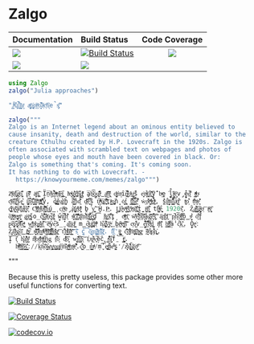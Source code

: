 # Zalgo

| **Documentation**                       | **Build Status**                           | **Code Coverage**               |
|:--------------------------------------- |:-------------------------------------------|:-------------------------------:|
| [![][docs-stable-img]][docs-stable-url] | [![Build Status][ci-img]][ci-url]          | [![][codecov-img]][codecov-url] |
| [![][docs-latest-img]][docs-latest-url] | [![][appveyor-img]][appveyor-url]          |                                 |


```julia
using Zalgo
zalgo("Julia approaches")

"J̳̋ͪ︡ų̔l̲̮̲̏̆͋i͖͈̬̭ͭ̄a̬ͯ a̖̖̝ͬͨ͢p̘͓̣̄̕p̯ͥ̍͘r̯ͧ̄o̘̖̮͌̚ã͔̍ͣc̗ͪh̨͗︢e̚s̡̡︡ͮ͐"
```

```julia
zalgo("""
Zalgo is an Internet legend about an ominous entity believed to
cause insanity, death and destruction of the world, similar to the
creature Cthulhu created by H.P. Lovecraft in the 1920s. Zalgo is
often associated with scrambled text on webpages and photos of
people whose eyes and mouth have been covered in black. Or:
Zalgo is something that's coming. It's coming soon.
It has nothing to do with Lovecraft. -
  https://knowyourmeme.com/memes/zalgo""")

Z̯͗ͮ̃ͣa̖ͬl̢͍͐͞g̣͖ͩó͓͚͒̋ į̜͞s̖̽͊︢ͩ ȧ̝̙̜ͦn͖̤̪̅︡̑ I̞̎n̤̅t̬̆ͬ͑ḛ͕͒͋̉ṟͤͮͫn̢̰̎̓ͥe̝̯̹︢͟t͓̹̤̋ lͯe͎ͮͮ̕g̬̝̬̲͑̐e͖̪͌̄n̢̘̭͒︢ḑ̹͓ͬ̎ͯ a̺̅b̽͜͡ō̰͔̻̮ų̘̜͊̑̒t̃ͮ︢͜ a̰̩̤ͯ̆͠n̢͖̽̆̃ͣ o͚̬͔̹ͪ͑m̝̀ͧȋ̱̺̎̌n͔̖͈͋ͥ̂o̱ͯ̒u̬̰̥̲ͥs̘̄̆̕ e̙̘̙͗n̝͋ͮ͢t͍̭͗ị͋͟ț̜͑̒̑͞ÿ̤̟̹̄̓ b̩ͮe̼̹͘l̼̟̯̊ị͖̼ͤ︠e͙͔̅v̡̰̖̍ē̙̙̎d̙̤͌ t̳̥ͧͩͭ̕o̠ͨ
c͖ͪͨ͞a︡̌̕͢ȗ̝̺̐ͥ͘s̩̅e̺̹̱͛ i̧̺̙͔̔͝n̻︠̀͡s̬̝͋̄a̳̘̻̋͞n̟̏͞i̪̲͗ͣͨͯt̨̖̔̊̑͒y̘̌, d̡̩̪̄͜ě̪̫a̱͙̞͛t͍h̭̥̔ â͇̘̙̑͊n̥̽d̯͐̐͡ ḑ̠̍ͨ̄͝ẽ͙̰̉̚s̙̗̏̚t̻͝r̘ͧͤ̇ͧú͉̪͝c͓̜͓͒̎ͩt̺̑ï̳̼ͣo͙̞͖̪︡ṅ̩̦ ȯ̩͎̬̼f̧̹̠͉̈ t̳̫͊̄͠h̳͇̠̋͋͞e̤̟͌ͭ̚ ẇ͔o̠ͨ̆͊r͖̭͕ͨͯ͘l̫ͣ͜d̙͕ͧͭ, s̼̔i͙̱͋m̪̞i̭͇̐͛̔l̲̩̏̋̉͝ä̢͉ͤr̖̦̽ t͕͚ͧo̦͛̑ t̮ͫ̑h̭ͯe͎̦̹͐̎͊
c̨̪ͮ̎̍r̲͑̀̀ȩ̝̰ͥ̎̈ä̹̖t̥︢̽̏͟u̠͋ͨ̕͢r̨̻̟͛e̥̎︠̐̓ C͖͌ͧţ̠̈ͦ̔̕ḫ̱̄ͣ̇͛ù̬ͭ͝l̯̝̟̐̊͟h̦́͢͟ú̪̳̜ c͕r̜̼̄ͦ̕e̡̕ḁ͐t͚̮̣͚̽e̥̊̒ͯd͙̮͎͑ͪ̄ b̭͘y̫̗͉︡͞ H̹̮̍.P̫̤ͧ. L̞̳͓̍ͭo͖͍ͥ︢v̘͉ͫ͞e̳͙͌͟c̠ͭ̌r̫ͭͤa̼̜͑͝f̪̜͛͟ṫ̪̤̪ i̮̼̺ͨ͝n̺̭̆͋͘ t̨̠̫̦̐h͉̗ͭͯĕ͍̼̟̮̀ 1920s̭͐̽︠. Z̟̩̃͜a͇͍ͮ͒l̰̻̜︠͡g̭̮ͧo̹ͬ͞ i̭͗ͣs̬͓̄ͯ̃
ȍ̧̯͐f̹̟̭ͮͦt̗ͯe̡̥͚ͮn̬̼̖ͫ a̺̤̲͑s͓̦ͪs̪̠̯̋o̲̔c̨͉ͨi͇͛͋͊a̤︢ͪ︢t̹̱͑e͙̜̮͑̚ḏ͓̭ͦ͛ w̟̠̋i̭͝t͉̬̝̀͛h͎ͬ͛͊ s̯̻̽ͧ͘c͇̹͠͡͝r̥̝̐͞ą̰︡̑m̤̒͋͘b̫͍̲︠̍ͥl͇͈̻͋͊͝e͈͈̺͗̍d̥̠̅͡ t̲̄ͥ̍͜ȩ̜̇͗x̤͋̋̒̅t̺̩̚ o͉̻ͩͫn̢̠̒͞ w̼̔̈̎ͪe͎̝̗͒̍͠b̰̏͐̚p̖͕̎︢ͨ̋ã̭g͍̲̽̃̕͝e̙͈̐̅͗̚s̜̙̼̫͞͡ ā̰̍͢n͉̯͒͞ḑ̦̤͝ p͖̚h̭̽͠o̺̅ͮ͢t͈︢̅ͫ̕ô̞̳̩s̮ͭ͛ͨ o͖͑̇ͥ͒f̥̓
p̤͗ê̢̝͈͓̊o͓̟︢̅p̩̣̉̄ͧ̓l̮︠︢̔̚e̺̩̞ͣ͐ͤ w̰̺̙ͯ̊h͙ͩ̔o̗̪͚͘s͔̙̯ͨ̽̕ḙ̢̐ͨ̓͠ ě̞ͩÿ̝̌e̗︡s̲̮̽ a̽͟͜n̗̦̏͐d͇̖ͤ̕ m̳̋o͖͍̩͐ͬ͟u̬͕̯͗t̢͕̪͐̉h̜ͧ̂ͫ h̨͒a̡͚͚͌̚v̺̙͝e͍ͧ͘͟ b̰̕e̙̲ͫ︠e̞̖̟̯ͭ͠n̰̂͊͝ c̗ͧo̺͒͒v̲̙̫̋̐e̻̮͐͡r̯͋͒͝e̞ͯ︠͢d͉̺̈ i̗͔︡ͩ͞n̩̟͎͔͛̎ b͓͉̳̩ͣ̑ļ͔̝̘ͫ͋ä̩̍̒ċ͙́̏k͊͟. O̟̯̕r͕̖͙̤ͣ͘:
Ź͖̹ā̖̩͌l̮̝ͨg̹̎͢õ̠̇̊͜ i̫̪͑ͯş͕̀ͦ̚͟ s̮̯ͩ̐͝͡ǫ̩ͬ͒m̳ͥ̊ͪ︡e̙͙͌ͬ͟t̗͖ͦ̑͝ẖ̪͇ͫ̎i̜͈ͣ̋͋͘ṋ͍ͦ̇͊̕g̼ͯ͞ ť͙͒͟h͇͈̐ͤͤ̕a͖͐̽̈̎t̜͇ͩ̒͝'s̘̃︢̄ c̼̖̉͡o̹͕̭͗̌͜m̘͈͚̎̓︡i̥̭ͧ̓͢n͌͗̑ĝ̘ͦ̆. I̗͋̎t̲͛'s̞̙̺͇̈ͧ ċ̘̐̏͟͝o̧͗͋ͤ͞m̝̜͕̫ͧ͞i͍͎̞︡͢n̺ͮg̨̹ͦ s̻̲̋̏ͪő̢̫ͧ̀o̡̒̔͋̽n̪͍̕.
I̜̙̅͡t͔͎͒ h̨̻͑͛a̺͌͊̕s̻̰ͩ̓̇ ň͓ͣ͌o͉t̝̽ͦh̠̦͕ͫͥi͚̕͢͞n̖g͎ ṯ︡̈̈̚o͙̍ d̫ͨ͌ȍ̟͈̂ w̥̬̝︡i̯͒͗t͇̋ḩ̖︢͝ L̤̇ͮǫ̰ͣ̎̑̀v̞͙̚ě̩̃c̢̋r̳︡ͨ̐͒a̰̗̻͙͋ḟ̤̚͡t̻̪̳ͩ. -
  h͉ͩͭ̚t̊ͨ͡t̳ͮp͉͕͇̂̽s̯͕͇̽̎̕://k̝̤͐̇n̦︠̀͞ȏ̻̭͜ẁ̹̥̗̱y͕ͭ͢o̰͚͟͢u̡͙͖ͨȓ͈︡m͎͊︢̓ę͇︡͑ͤͫm̲͔̟ͫe͉͛͌̚.c̺͉͊͋o̝̲̣̽m̳̳ͣͣͩ/ṃ̬̓͡e͎͍̟̪ͨm̝̻̎̏e͒ͯs̟̮̼̒/z͙̦̝ͤ͒̀a̢͙̓͒l̨̰͉̋g͎̀͐̃͘o̺ͫ͐͠

```

"""

Because this is pretty useless, this package provides some other more useful functions for converting text.

[![Build Status](https://travis-ci.com/cormullion/Zalgo.jl.svg?branch=master)](https://travis-ci.com/cormullion/Zalgo.jl)

[![Coverage Status](https://coveralls.io/repos/cormullion/Zalgo.jl/badge.svg?branch=master&service=github)](https://coveralls.io/github/cormullion/Zalgo.jl?branch=master)

[![codecov.io](http://codecov.io/github/cormullion/Zalgo.jl/coverage.svg?branch=master)](http://codecov.io/github/cormullion/Zalgo.jl?branch=master)

[docs-stable-img]: https://img.shields.io/badge/docs-stable%20release-blue.svg
[docs-stable-url]: https://cormullion.github.io/Zalgo.jl/stable/

[docs-latest-img]: https://img.shields.io/badge/docs-in_development-orange.svg
[docs-latest-url]: https://cormullion.github.io/ColorSchemes.jl/latest/

[travis-img]: https://travis-ci.com/cormullion/zalgo.jl.svg?branch=master
[travis-url]: https://travis-ci.com/cormullion/zalgo.jl

[appveyor-img]: https://ci.appveyor.com/api/projects/status/59hherf65c713iaw/branch/master?svg=true
[appveyor-url]: https://ci.appveyor.com/project/cormullion/colorschemetools-jl

[codecov-img]: https://codecov.io/gh/cormullion/zalgo.jl/branch/master/graph/badge.svg
[codecov-url]: https://codecov.io/gh/cormullion/zalgo.jl

[ci-img]: https://github.com/cormullion/zalgo.jl/workflows/CI/badge.svg
[ci-url]: https://github.com/cormullion/zalgo.jl/actions?query=workflow%3ACI